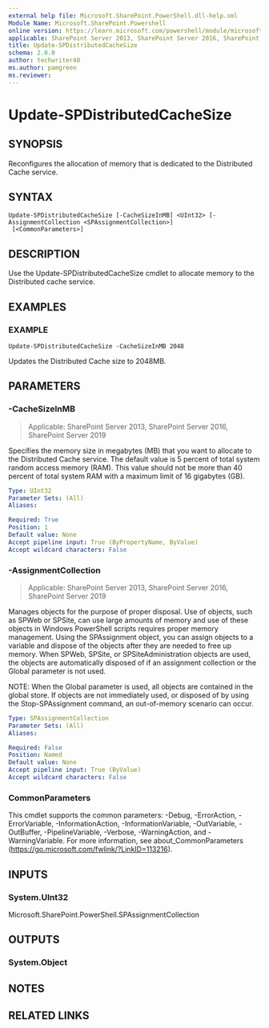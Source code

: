 ```yaml
---
external help file: Microsoft.SharePoint.PowerShell.dll-help.xml
Module Name: Microsoft.SharePoint.Powershell
online version: https://learn.microsoft.com/powershell/module/microsoft.sharepoint.powershell/update-spdistributedcachesize
applicable: SharePoint Server 2013, SharePoint Server 2016, SharePoint Server 2019
title: Update-SPDistributedCacheSize
schema: 2.0.0
author: techwriter40
ms.author: pamgreen
ms.reviewer:
---
```


# Update-SPDistributedCacheSize

## SYNOPSIS
Reconfigures the allocation of memory that is dedicated to the Distributed Cache service.

## SYNTAX

```
Update-SPDistributedCacheSize [-CacheSizeInMB] <UInt32> [-AssignmentCollection <SPAssignmentCollection>]
 [<CommonParameters>]
```

## DESCRIPTION
Use the Update-SPDistributedCacheSize cmdlet to allocate memory to the Distributed cache service.

## EXAMPLES

### EXAMPLE
```
Update-SPDistributedCacheSize -CacheSizeInMB 2048
```

Updates the Distributed Cache size to 2048MB.

## PARAMETERS

### -CacheSizeInMB

> Applicable: SharePoint Server 2013, SharePoint Server 2016, SharePoint Server 2019

Specifies the memory size in megabytes (MB) that you want to allocate to the Distributed Cache service. The default value is 5 percent of total system random access memory (RAM). This value should not be more than 40 percent of total system RAM with a maximum limit of 16 gigabytes (GB).

```yaml
Type: UInt32
Parameter Sets: (All)
Aliases:

Required: True
Position: 1
Default value: None
Accept pipeline input: True (ByPropertyName, ByValue)
Accept wildcard characters: False
```

### -AssignmentCollection

> Applicable: SharePoint Server 2013, SharePoint Server 2016, SharePoint Server 2019

Manages objects for the purpose of proper disposal. Use of objects, such as SPWeb or SPSite, can use large amounts of memory and use of these objects in Windows PowerShell scripts requires proper memory management. Using the SPAssignment object, you can assign objects to a variable and dispose of the objects after they are needed to free up memory. When SPWeb, SPSite, or SPSiteAdministration objects are used, the objects are automatically disposed of if an assignment collection or the Global parameter is not used.

NOTE: When the Global parameter is used, all objects are contained in the global store. If objects are not immediately used, or disposed of by using the Stop-SPAssignment command, an out-of-memory scenario can occur.

```yaml
Type: SPAssignmentCollection
Parameter Sets: (All)
Aliases:

Required: False
Position: Named
Default value: None
Accept pipeline input: True (ByValue)
Accept wildcard characters: False
```

### CommonParameters
This cmdlet supports the common parameters: -Debug, -ErrorAction, -ErrorVariable, -InformationAction, -InformationVariable, -OutVariable, -OutBuffer, -PipelineVariable, -Verbose, -WarningAction, and -WarningVariable. For more information, see about_CommonParameters (https://go.microsoft.com/fwlink/?LinkID=113216).

## INPUTS

### System.UInt32
Microsoft.SharePoint.PowerShell.SPAssignmentCollection

## OUTPUTS

### System.Object

## NOTES

## RELATED LINKS
